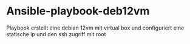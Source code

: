 # Ansible-playbook-deb12vm
Playbook erstellt eine debian 12vm mit virtual box und configuriert eine statische ip und den ssh zugriff mit root
